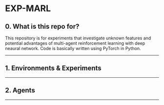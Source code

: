 # EXP-MARL

## 0. What is this repo for?
This repository is for experiments that investigate unknown features and potential advantages of multi-agent reinforcement learning with deep neaural network.
Code is basically written using PyTorch in Python.
___
## 1. Environments & Experiments
___
## 2. Agents
___
